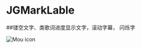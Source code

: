# JGMarkLable
##镂空文字、类歌词进度显示文字，滚动字幕， 闪烁字

![Mou icon](https://github.com/mengzhihun6/JGMarkLable/blob/master/2016-08-29%2015_41_55.gif)